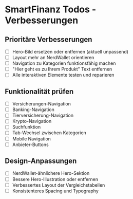 # SmartFinanz Todos - Verbesserungen

## Prioritäre Verbesserungen
- [ ] Hero-Bild ersetzen oder entfernen (aktuell unpassend)
- [ ] Layout mehr an NerdWallet orientieren
- [ ] Navigation zu Kategorien funktionsfähig machen
- [ ] "Hier geht es zu Ihrem Produkt" Text entfernen
- [ ] Alle interaktiven Elemente testen und reparieren

## Funktionalität prüfen
- [ ] Versicherungen-Navigation
- [ ] Banking-Navigation
- [ ] Tierversicherung-Navigation
- [ ] Krypto-Navigation
- [ ] Suchfunktion
- [ ] Tab-Wechsel zwischen Kategorien
- [ ] Mobile Navigation
- [ ] Anbieter-Buttons

## Design-Anpassungen
- [ ] NerdWallet-ähnlichere Hero-Sektion
- [ ] Bessere Hero-Illustration oder entfernen
- [ ] Verbessertes Layout der Vergleichstabellen
- [ ] Konsistenteres Spacing und Typography

